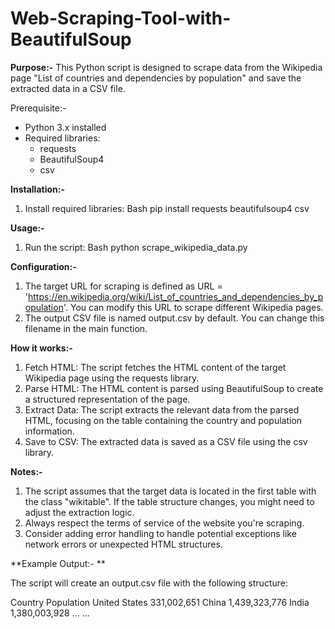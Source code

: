 # Web-Scraping-Tool-with-BeautifulSoup
**Purpose:-**
This Python script is designed to scrape data from the Wikipedia page "List of countries and dependencies by population" and save the extracted data in a CSV file.

Prerequisite:-
- Python 3.x installed
- Required libraries:
    - requests
    - BeautifulSoup4
    - csv

**Installation:-**
1. Install required libraries:
   Bash
   pip install requests beautifulsoup4 csv

**Usage:-**
1. Run the script:
   Bash
   python scrape_wikipedia_data.py

**Configuration:-**
1. The target URL for scraping is defined as URL = 'https://en.wikipedia.org/wiki/List_of_countries_and_dependencies_by_population'. You can modify this URL to        scrape different Wikipedia pages.
2. The output CSV file is named output.csv by default. You can change this filename in the main function.

**How it works:-**
1. Fetch HTML: The script fetches the HTML content of the target Wikipedia page using the requests library.
2. Parse HTML: The HTML content is parsed using BeautifulSoup to create a structured representation of the page.
3. Extract Data: The script extracts the relevant data from the parsed HTML, focusing on the table containing the country and population information.
4. Save to CSV: The extracted data is saved as a CSV file using the csv library.

**Notes:-**
1. The script assumes that the target data is located in the first table with the class "wikitable". If the table structure changes, you might need to adjust the
   extraction logic.
2. Always respect the terms of service of the website you're scraping.
3. Consider adding error handling to handle potential exceptions like network errors or unexpected HTML structures.

**Example Output:- **

The script will create an output.csv file with the following structure:

Country	          Population
United States	    331,002,651
China	            1,439,323,776
India	            1,380,003,928
...	              ...
